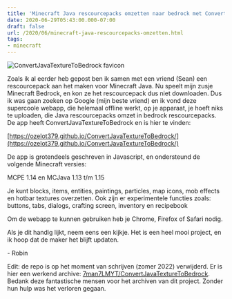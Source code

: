```yaml
---
title: 'Minecraft Java rescourcepacks omzetten naar bedrock met ConvertJavaTextureToBedrock'
date: 2020-06-29T05:43:00.000-07:00
draft: false
url: /2020/06/minecraft-java-rescourcepacks-omzetten.html
tags: 
- minecraft
---
```


![ConvertJavaTextureToBedrock favicon](https://1.bp.blogspot.com/-34jiGD0hayA/XvJR4IbK_ZI/AAAAAAAAHsk/AbYzqI6eeGQvevf0YALEvW4kdXh776UgACK4BGAsYHg/w162-h164/Annotation%2B2020-06-23%2B210236.png)

Zoals ik al eerder heb gepost ben ik samen met een vriend (Sean) een rescourcepack aan het maken voor Minecraft Java. Nu speelt mijn zusje Minecraft Bedrock, en kon ze het rescourcepack dus niet downloaden. Dus ik was gaan zoeken op Google (mijn beste vriend) en ik vond deze supercoole webapp, die helemaal offline werkt, op je apparaat, je hoeft niks te uploaden, die Java rescourcepacks omzet in bedrock rescourcepacks. De app heeft ConvertJavaTextureToBedrock en is hier te vinden:

[https://ozelot379.github.io/ConvertJavaTextureToBedrock/](https://ozelot379.github.io/ConvertJavaTextureToBedrock/)

De app is grotendeels geschreven in Javascript, en ondersteund de volgende Minecraft versies:

MCPE 1.14 en MCJava 1.13 t/m 1.15

Je kunt blocks, items, entities, paintings, particles, map icons, mob effects en hotbar textures overzetten. Ook zijn er experimentele functies zoals: buttons, tabs, dialogs, crafting screen, inventory en recipebook

Om de webapp te kunnen gebruiken heb je Chrome, Firefox of Safari nodig.

Als je dit handig lijkt, neem eens een kijkje. Het is een heel mooi project, en ik hoop dat de maker het blijft updaten.

\- Robin

Edit: de repo is op het moment van schrijven (zomer 2022) verwijderd. Er is hier een werkend archive: [7man7LMYT/ConvertJavaTextureToBedrock](https://github.com/7man7LMYT/ConvertJavaTextureToBedrock). Bedank deze fantastische mensen voor het archiven van dit project. Zonder hun hulp was het verloren gegaan.
